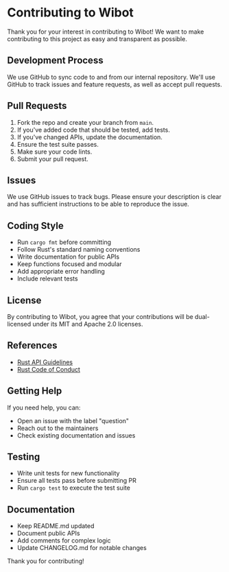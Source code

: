 # Contributing to Wibot

Thank you for your interest in contributing to Wibot! We want to make contributing to this project as easy and transparent as possible.

## Development Process

We use GitHub to sync code to and from our internal repository. We'll use GitHub to track issues and feature requests, as well as accept pull requests.

## Pull Requests

1. Fork the repo and create your branch from `main`.
2. If you've added code that should be tested, add tests.
3. If you've changed APIs, update the documentation.
4. Ensure the test suite passes.
5. Make sure your code lints.
6. Submit your pull request.

## Issues

We use GitHub issues to track bugs. Please ensure your description is clear and has sufficient instructions to be able to reproduce the issue.

## Coding Style

* Run `cargo fmt` before committing
* Follow Rust's standard naming conventions
* Write documentation for public APIs
* Keep functions focused and modular
* Add appropriate error handling
* Include relevant tests

## License

By contributing to Wibot, you agree that your contributions will be dual-licensed under its MIT and Apache 2.0 licenses.

## References

* [Rust API Guidelines](https://rust-lang.github.io/api-guidelines/)
* [Rust Code of Conduct](https://www.rust-lang.org/policies/code-of-conduct)

## Getting Help

If you need help, you can:
* Open an issue with the label "question"
* Reach out to the maintainers
* Check existing documentation and issues

## Testing

* Write unit tests for new functionality
* Ensure all tests pass before submitting PR
* Run `cargo test` to execute the test suite

## Documentation

* Keep README.md updated
* Document public APIs
* Add comments for complex logic
* Update CHANGELOG.md for notable changes

Thank you for contributing!